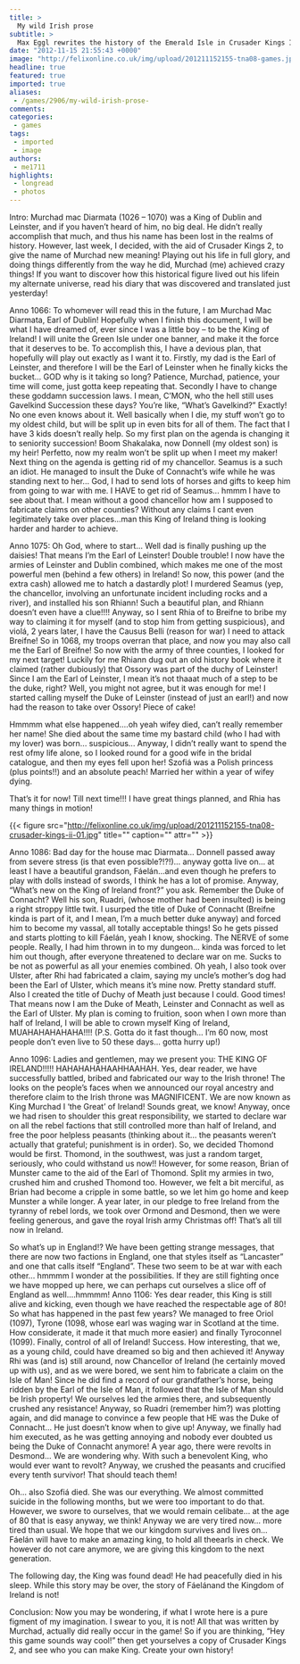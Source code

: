 ```yaml
---
title: >
  My wild Irish prose
subtitle: >
  Max Eggl rewrites the history of the Emerald Isle in Crusader Kings II
date: "2012-11-15 21:55:43 +0000"
image: "http://felixonline.co.uk/img/upload/201211152155-tna08-games.jpg"
headline: true
featured: true
imported: true
aliases:
 - /games/2906/my-wild-irish-prose-
comments:
categories:
 - games
tags:
 - imported
 - image
authors:
 - me1711
highlights:
 - longread
 - photos
---
```


Intro: Murchad mac Diarmata (1026 – 1070) was a King of Dublin and Leinster, and if you haven’t heard of him, no big deal. He didn’t really accomplish that much, and thus his name has been lost in the realms of history. However, last week, I decided, with the aid of Crusader Kings 2, to give the name of Murchad new meaning! Playing out his life in full glory, and doing things differently from the way he did, Murchad (me) achieved crazy things! If you want to discover how this historical figure lived out his lifein my alternate universe, read his diary that was discovered and translated just yesterday!

Anno 1066: To whomever will read this in the future, I am Murchad Mac Diarmata, Earl of Dublin! Hopefully when I finish this document, I will be what I have dreamed of, ever since I was a little boy – to be the King of Ireland! I will unite the Green Isle under one banner, and make it the force that it deserves to be. To accomplish this, I have a devious plan, that hopefully will play out exactly as I want it to. Firstly, my dad is the Earl of Leinster, and therefore I will be the Earl of Leinster when he finally kicks the bucket... GOD why is it taking so long? Patience, Murchad, patience, your time will come, just gotta keep repeating that. Secondly I have to change these goddamn succession laws. I mean, C’MON, who the hell still uses Gavelkind Succession these days? You’re like, “What’s Gavelkind?” Exactly! No one even knows about it. Well basically when I die, my stuff won’t go to my oldest child, but will be split up in even bits for all of them. The fact that I have 3 kids doesn’t really help. So my first plan on the agenda is changing it to seniority succession! Boom Shakalaka, now Donnell (my oldest son) is my heir! Perfetto, now my realm won’t be split up when I meet my maker! Next thing on the agenda is getting rid of my chancellor. Seamus is a such an idiot. He managed to insult the Duke of Connacht’s wife while he was standing next to her... God, I had to send lots of horses and gifts to keep him from going to war with me. I HAVE to get rid of Seamus... hmmm I have to see about that. I mean without a good chancellor how am I supposed to fabricate claims on other counties? Without any claims I cant even legitimately take over places...man this King of Ireland thing is looking harder and harder to achieve.

Anno 1075: Oh God, where to start... Well dad is finally pushing up the daisies! That means I’m the Earl of Leinster! Double trouble! I now have the armies of Leinster and Dublin combined, which makes me one of the most powerful men (behind a few others) in Ireland! So now, this power (and the extra cash) allowed me to hatch a dastardly plot! I murdered Seamus (yep, the chancellor, involving an unfortunate incident including rocks and a river), and installed his son Rhiann! Such a beautiful plan, and Rhiann doesn’t even have a clue!!!! Anyway, so I sent Rhia of to Breifne to bribe my way to claiming it for myself (and to stop him from getting suspicious), and violá, 2 years later, I have the Causus Belli (reason for war) I need to attack Breifne! So in 1068, my troops overran that place, and now you may also call me the Earl of Breifne! So now with the army of three counties, I looked for my next target! Luckily for me Rhiann dug out an old history book where it claimed (rather dubiously) that Ossory was part of the duchy of Leinster! Since I am the Earl of Leinster, I mean it’s not thaaat much of a step to be the duke, right? Well, you might not agree, but it was enough for me! I started calling myself the Duke of Leinster (instead of just an earl!) and now had the reason to take over Ossory! Piece of cake!

Hmmmm what else happened....oh yeah wifey died, can’t really remember her name! She died about the same time my bastard child (who I had with my lover) was born... suspicious... Anyway, I didn’t really want to spend the rest ofmy life alone, so I looked round for a good wife in the bridal catalogue, and then my eyes fell upon her! Szofiá was a Polish princess (plus points!!) and an absolute peach! Married her within a year of wifey dying.

That’s it for now! Till next time!!! I have great things planned, and Rhia has many things in motion!

{{< figure src="http://felixonline.co.uk/img/upload/201211152155-tna08-crusader-kings-ii-01.jpg" title="" caption="" attr="" >}}

Anno 1086: Bad day for the house mac Diarmata... Donnell passed away from severe stress (is that even possible?!?!)... anyway gotta live on... at least I have a beautiful grandson, Fáelán...and even though he prefers to play with dolls instead of swords, I think he has a lot of promise. Anyway, “What’s new on the King of Ireland front?” you ask. Remember the Duke of Connacht? Well his son, Ruadri, (whose mother had been insulted) is being a right stroppy little twit. I usurped the title of Duke of Connacht (Breifne kinda is part of it, and I mean, I’m a much better duke anyway) and forced him to become my vassal, all totally acceptable things! So he gets pissed and starts plotting to kill Fáelán, yeah I know, shocking. The NERVE of some people. Really, I had him thrown in to my dungeon... kinda was forced to let him out though, after everyone threatened to declare war on me. Sucks to be not as powerful as all your enemies combined. Oh yeah, I also took over Ulster, after Rhi had fabricated a claim, saying my uncle’s mother’s dog had been the Earl of Ulster, which means it’s mine now. Pretty standard stuff. Also I created the title of Duchy of Meath just because I could. Good times! That means now I am the Duke of Meath, Leinster and Connacht as well as the Earl of Ulster. My plan is coming to fruition, soon when I own more than half of Ireland, I will be able to crown myself King of Ireland, MUAHAHAHAHAHA!!!! (P.S. Gotta do it fast though... I’m 60 now, most people don’t even live to 50 these days... gotta hurry up!)

Anno 1096: Ladies and gentlemen, may we present you: THE KING OF IRELAND!!!!! HAHAHAHAHAAHHAAHAH. Yes, dear reader, we have successfully battled, bribed and fabricated our way to the Irish throne! The looks on the people’s faces when we announced our royal ancestry and therefore claim to the Irish throne was MAGNIFICENT. We are now known as King Murchad I ‘the Great’ of Ireland! Sounds great, we know! Anyway, once we had risen to shoulder this great responsibility, we started to declare war on all the rebel factions that still controlled more than half of Ireland, and free the poor helpless peasants (thinking about it... the peasants weren’t actually that grateful; punishment is in order). So, we decided Thomond would be first. Thomond, in the southwest, was just a random target, seriously, who could withstand us now!! However, for some reason, Brian of Munster came to the aid of the Earl of Thomond. Split my armies in two, crushed him and crushed Thomond too. However, we felt a bit merciful, as Brian had become a cripple in some battle, so we let him go home and keep Munster a while longer. A year later, in our pledge to free Ireland from the tyranny of rebel lords, we took over Ormond and Desmond, then we were feeling generous, and gave the royal Irish army Christmas off! That’s all till now in Ireland.

So what’s up in England!? We have been getting strange messages, that there are now two factions in England, one that styles itself as “Lancaster” and one that calls itself “England”. These two seem to be at war with each other... hmmmm I wonder at the possibilities. If they are still fighting once we have mopped up here, we can perhaps cut ourselves a slice off of England as well....hmmmm!
 Anno 1106: Yes dear reader, this King is still alive and kicking, even though we have reached the respectable age of 80! So what has happened in the past few years? We managed to free Oriol (1097), Tyrone (1098, whose earl was waging war in Scotland at the time. How considerate, it made it that much more easier) and finally Tyroconnel (1099). Finally, control of all of Ireland! Success. How interesting, that we, as a young child, could have dreamed so big and then achieved it! Anyway Rhi was (and is) still around, now Chancellor of Ireland (he certainly moved up with us), and as we were bored, we sent him to fabricate a claim on the Isle of Man! Since he did find a record of our grandfather’s horse, being ridden by the Earl of the Isle of Man, it followed that the Isle of Man should be Irish property! We ourselves led the armies there, and subsequently crushed any resistance! Anyway, so Ruadri (remember him?) was plotting again, and did manage to convince a few people that HE was the Duke of Connacht... He just doesn’t know when to give up! Anyway, we finally had him executed, as he was getting annoying and nobody ever doubted us being the Duke of Connacht anymore! A year ago, there were revolts in Desmond... We are wondering why. With such a benevolent King, who would ever want to revolt? Anyway, we crushed the peasants and crucified every tenth survivor! That should teach them!

Oh... also Szofiá died. She was our everything. We almost committed suicide in the following months, but we were too important to do that. However, we swore to ourselves, that we would remain celibate... at the age of 80 that is easy anyway, we think! Anyway we are very tired now... more tired than usual. We hope that we our kingdom survives and lives on... Fáelán will have to make an amazing king, to hold all theearls in check. We however do not care anymore, we are giving this kingdom to the next generation.

The following day, the King was found dead! He had peacefully died in his sleep. While this story may be over, the story of Fáelánand the Kingdom of Ireland is not!

Conclusion: Now you may be wondering, if what I wrote here is a pure figment of my imagination. I swear to you, it is not! All that was written by Murchad, actually did really occur in the game! So if you are thinking, “Hey this game sounds way cool!” then get yourselves a copy of Crusader Kings 2, and see who you can make King. Create your own history!
